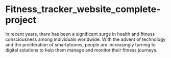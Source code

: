 # Fitness_tracker_website_complete-project
In recent years, there has been a significant surge in health and fitness consciousness among individuals worldwide. With the advent of technology and the proliferation of smartphones, people are increasingly turning to digital solutions to help them manage and monitor their fitness journeys.
